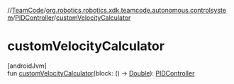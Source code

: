 //[TeamCode](../../../index.md)/[org.robotics.robotics.xdk.teamcode.autonomous.controlsystem](../index.md)/[PIDController](index.md)/[customVelocityCalculator](custom-velocity-calculator.md)

# customVelocityCalculator

[androidJvm]\
fun [customVelocityCalculator](custom-velocity-calculator.md)(block: () -&gt; [Double](https://kotlinlang.org/api/latest/jvm/stdlib/kotlin/-double/index.html)): [PIDController](index.md)
